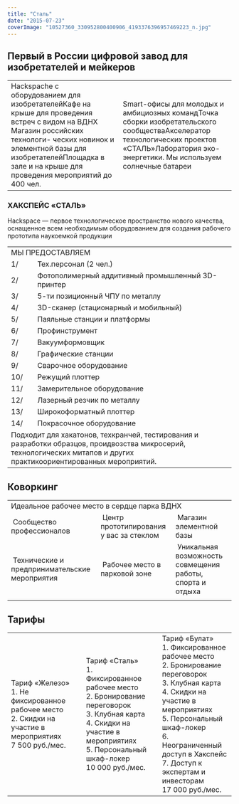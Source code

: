 ```yaml
---
title: "Сталь"
date: "2015-07-23"
coverImage: "10527360_330952800400906_4193376396957469223_n.jpg"
---
```


## Первый в России цифровой завод для изобретателей и мейкеров

<table><tbody><tr><td><img src="images/about1.png" alt="">Hackspache с оборудованием для изобретателей<img src="images/about5.png" alt="">Кафе на крыше для проведения встреч с видом на ВДНХ<img src="images/about2.png" alt="">Магазин российских технологи- ческих новинок и элементной базы для изобретателей<img src="images/about6.png" alt="">Площадка в зале и на крыше для проведения мероприятий до 400 чел.</td><td><img src="images/about3.png" alt="">Smart-офисы для молодых и амбициозных команд<img src="images/about7.png" alt="">Точка сборки изобретательского сообщества<img src="images/about4.png" alt="">Акселератор технологических проектов «СТАЛЬ»<img src="images/about8.png" alt="">Лаборатория эко-энергетики. Мы используем солнечные батареи</td></tr></tbody></table>

### ХАКСПЕЙС «СТАЛЬ»

Hackspace — первое технологическое пространство нового качества, оснащенное всем необходимым оборудованием для создания рабочего прототипа наукоемкой продукции

<table class="present" border="0" cellspacing="0" cellpadding="0"><tbody><tr><td class="head" colspan="2">МЫ ПРЕДОСТАВЛЯЕМ</td></tr><tr><td class="l">1/</td><td class="r" style="text-align: left;">Тех.персонал (2 чел.)</td></tr><tr><td class="l">2/</td><td class="r" style="text-align: left;">Фотополимерный аддитивный промышленный 3D-принтер</td></tr><tr><td class="l">3/</td><td class="r" style="text-align: left;">5-ти позиционный ЧПУ по металлу</td></tr><tr><td class="l">4/</td><td class="r" style="text-align: left;">3D-сканер (стационарный и мобильный)</td></tr><tr><td class="l">5/</td><td class="r" style="text-align: left;">Паяльные станции и платформы</td></tr><tr><td class="l">6/</td><td class="r" style="text-align: left;">Профинструмент</td></tr><tr><td class="l">7/</td><td class="r" style="text-align: left;">Вакуумформовщик</td></tr><tr><td class="l">8/</td><td class="r" style="text-align: left;">Графические станции</td></tr><tr><td class="l">9/</td><td class="r" style="text-align: left;">Сварочное оборудование</td></tr><tr><td class="l">10/</td><td class="r" style="text-align: left;">Режущий плоттер</td></tr><tr><td class="l">11/</td><td class="r" style="text-align: left;">Замерительное оборудование</td></tr><tr><td class="l">12/</td><td class="r" style="text-align: left;">Лазерный резчик по металлу</td></tr><tr><td class="l">13/</td><td class="r" style="text-align: left;">Широкоформатный плоттер</td></tr><tr><td class="l">14/</td><td class="r" style="text-align: left;">Покрасочное оборудование</td></tr><tr><td class="bottom" colspan="2">Подходит для хакатонов, техкранчей, тестирования и разработки образцов, проидвозства микросерий, технологических митапов и других практикоориентированных мероприятий.</td></tr></tbody></table>

## Коворкинг

<table class="cw" border="0" cellspacing="0" cellpadding="0"><tbody><tr><td class="i" colspan="3">Идеальное рабочее место в сердце парка ВДНХ</td></tr><tr><td class="il"><img src="images/cw1.png" alt=""> Сообщество профессионалов</td><td class="ic"><img src="images/cw2.png" alt=""> Центр прототипирования у вас за стеклом</td><td class="ir"><img src="images/cw3.png" alt=""> Магазин элементной базы</td></tr><tr><td class="il"><img src="images/cw4.png" alt=""> Технические и предпринимательские мероприятия</td><td class="ic"><img src="images/cw5.png" alt=""> Рабочее место в парковой зоне</td><td class="ir"><img src="images/cw6.png" alt=""> Уникальная возможность совмещения работы, спорта и отдыха</td></tr><tr><td class="line" colspan="3"></td></tr></tbody></table>

## Тарифы

<table class="tarif" border="0" cellspacing="0" cellpadding="0"><tbody><tr><td class="i"><div class="ico visible animated fadeIn zoomIn"><img src="images/tarif1.png" alt=""></div><div class="head visible animated fadeIn zoomIn">Тариф «Железо»</div><div class="data visible animated fadeIn zoomIn"><div class="l"><div></div>1. Не фиксированное рабочее место<div></div>2. Скидки на участие в мероприятиях<div></div></div></div><div class="price visible animated fadeIn zoomIn">7 500 руб./мес.</div></td><td class="s"></td><td class="i"><div class="ico visible animated fadeIn zoomIn"><img src="images/tarif2.png" alt=""></div><div class="head visible animated fadeIn zoomIn">Тариф «Сталь»</div><div class="data visible animated fadeIn zoomIn"><div class="l"><div></div>1. Фиксированное рабочее место<div></div>2. Бронирование переговорок<div></div>3. Клубная карта<div></div>4. Скидки на участие в мероприятиях<div></div>5. Персональный шкаф-локер<div></div></div></div><div class="price visible animated fadeIn zoomIn">10 000 руб./мес.</div></td><td class="s"></td><td class="i"><div class="ico visible animated fadeIn zoomIn"><img src="images/tarif3.png" alt=""></div><div class="head visible animated fadeIn zoomIn">Тариф «Булат»</div><div class="data visible animated fadeIn zoomIn"><div class="l"><div></div>1. Фиксированное рабочее место<div></div>2. Бронирование переговорок<div></div>3. Клубная карта<div></div>4. Скидки на участие в мероприятиях<div></div>5. Персональный шкаф-локер<div></div>6. Неограниченный доступ в Хакспейс<div></div>7. Доступ к экспертам и инвесторам<div></div></div></div><div class="price visible animated fadeIn zoomIn">17 000 руб./мес.</div></td></tr></tbody></table>
